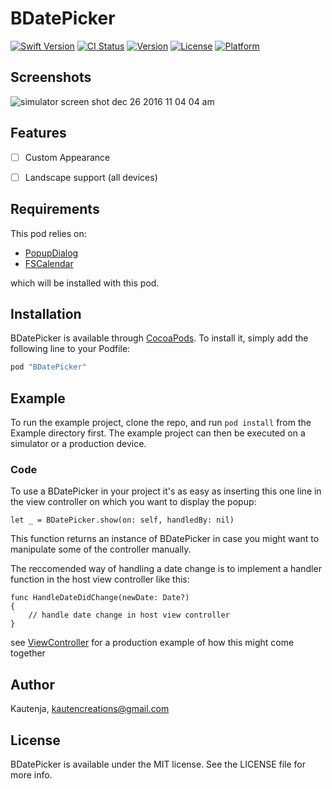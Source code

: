 # BDatePicker

[![Swift Version](https://img.shields.io/badge/swift-3.0-orange.svg)](https://swift.org/)
[![CI Status](http://img.shields.io/travis/Kautenja/BDatePicker.svg?style=flat)](https://travis-ci.org/Kautenja/BDatePicker)
[![Version](https://img.shields.io/cocoapods/v/BDatePicker.svg?style=flat)](http://cocoapods.org/pods/BDatePicker)
[![License](https://img.shields.io/cocoapods/l/BDatePicker.svg?style=flat)](http://cocoapods.org/pods/BDatePicker)
[![Platform](https://img.shields.io/cocoapods/p/BDatePicker.svg?style=flat)](http://cocoapods.org/pods/BDatePicker)

## Screenshots

![simulator screen shot dec 26 2016 11 04 04 am](https://cloud.githubusercontent.com/assets/2184469/21484160/455c07ba-cb5c-11e6-9173-ceaa88d17ea7.png)


## Features

*   [ ] Custom Appearance
*   [ ] Landscape support (all devices)


## Requirements

This pod relies on:

*   [PopupDialog](https://github.com/Orderella/PopupDialog)
*   [FSCalendar](https://github.com/WenchaoD/FSCalendar)

which will be installed with this pod.


## Installation

BDatePicker is available through [CocoaPods](http://cocoapods.org). To install
it, simply add the following line to your Podfile:

```ruby
pod "BDatePicker"
```


## Example

To run the example project, clone the repo, and run `pod install` from the Example
directory first. The example project can then be executed on a simulator or a
production device.


### Code

To use a BDatePicker in your project it's as easy as inserting this one line in
the view controller on which you want to display the popup:

```
let _ = BDatePicker.show(on: self, handledBy: nil)
```

This function returns an instance of BDatePicker in case you might want to
manipulate some of the controller manually.

The reccomended way of handling a date change is to implement a handler function
in the host view controller like this:

```
func HandleDateDidChange(newDate: Date?)
{
    // handle date change in host view controller
}
```

see [ViewController](Example/BDatePicker/ViewController.swift) for a production example of how this might come together


## Author

Kautenja, kautencreations@gmail.com


## License

BDatePicker is available under the MIT license. See the LICENSE file for more info.
